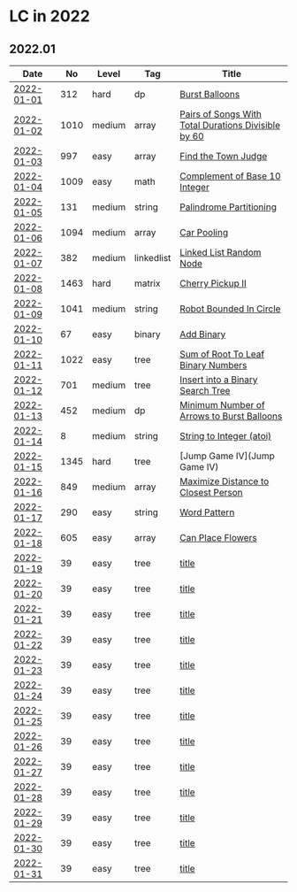 # LC in 2022

## 2022.01

| Date                   | No   | Level  | Tag        | Title                                                                                                                                     |
| ---------------------- | ---- | ------ | ---------- | ----------------------------------------------------------------------------------------------------------------------------------------- |
| [2022-01-01](01/01.md) | 312  | hard   | dp         | [Burst Balloons](https://leetcode.com/problems/burst-balloons/)                                                                           |
| [2022-01-02](01/02.md) | 1010 | medium | array      | [Pairs of Songs With Total Durations Divisible by 60](https://leetcode.com/problems/pairs-of-songs-with-total-durations-divisible-by-60/) |
| [2022-01-03](01/03.md) | 997  | easy   | array      | [Find the Town Judge](https://leetcode.com/problems/find-the-town-judge/)                                                                 |
| [2022-01-04](01/04.md) | 1009 | easy   | math       | [Complement of Base 10 Integer](https://leetcode.com/problems/complement-of-base-10-integer/)                                             |
| [2022-01-05](01/05.md) | 131  | medium | string     | [Palindrome Partitioning](https://leetcode.com/problems/palindrome-partitioning/)                                                         |
| [2022-01-06](01/06.md) | 1094 | medium | array      | [Car Pooling](https://leetcode.com/problems/car-pooling/)                                                                                 |
| [2022-01-07](01/07.md) | 382  | medium | linkedlist | [Linked List Random Node](https://leetcode.com/problems/linked-list-random-node/)                                                         |
| [2022-01-08](01/08.md) | 1463 | hard   | matrix     | [Cherry Pickup II](https://leetcode.com/problems/cherry-pickup-ii/)                                                                       |
| [2022-01-09](01/09.md) | 1041 | medium | string     | [Robot Bounded In Circle](https://leetcode.com/problems/robot-bounded-in-circle/)                                                         |
| [2022-01-10](01/10.md) | 67   | easy   | binary     | [Add Binary](https://leetcode.com/problems/add-binary/)                                                                                   |
| [2022-01-11](01/11.md) | 1022 | easy   | tree       | [Sum of Root To Leaf Binary Numbers](https://leetcode.com/problems/sum-of-root-to-leaf-binary-numbers/)                                   |
| [2022-01-12](01/12.md) | 701  | medium | tree       | [Insert into a Binary Search Tree](https://leetcode.com/problems/insert-into-a-binary-search-tree/)                                       |
| [2022-01-13](01/13.md) | 452  | medium | dp         | [Minimum Number of Arrows to Burst Balloons](https://leetcode.com/problems/minimum-number-of-arrows-to-burst-balloons/)                   |
| [2022-01-14](01/14.md) | 8    | medium | string     | [String to Integer (atoi)](https://leetcode.com/problems/string-to-integer-atoi/)                                                         |
| [2022-01-15](01/15.md) | 1345 | hard   | tree       | [Jump Game IV](Jump Game IV)                                                                                                              |
| [2022-01-16](01/16.md) | 849  | medium | array      | [Maximize Distance to Closest Person](https://leetcode.com/problems/maximize-distance-to-closest-person/)                                 |
| [2022-01-17](01/17.md) | 290  | easy   | string     | [Word Pattern](https://leetcode.com/problems/word-pattern/)                                                                               |
| [2022-01-18](01/18.md) | 605  | easy   | array      | [Can Place Flowers](https://leetcode.com/problems/can-place-flowers/)                                                                     |
| [2022-01-19](01/19.md) | 39   | easy   | tree       | [title](url)                                                                                                                              |
| [2022-01-20](01/20.md) | 39   | easy   | tree       | [title](url)                                                                                                                              |
| [2022-01-21](01/21.md) | 39   | easy   | tree       | [title](url)                                                                                                                              |
| [2022-01-22](01/22.md) | 39   | easy   | tree       | [title](url)                                                                                                                              |
| [2022-01-23](01/23.md) | 39   | easy   | tree       | [title](url)                                                                                                                              |
| [2022-01-24](01/24.md) | 39   | easy   | tree       | [title](url)                                                                                                                              |
| [2022-01-25](01/25.md) | 39   | easy   | tree       | [title](url)                                                                                                                              |
| [2022-01-26](01/26.md) | 39   | easy   | tree       | [title](url)                                                                                                                              |
| [2022-01-27](01/27.md) | 39   | easy   | tree       | [title](url)                                                                                                                              |
| [2022-01-28](01/28.md) | 39   | easy   | tree       | [title](url)                                                                                                                              |
| [2022-01-29](01/29.md) | 39   | easy   | tree       | [title](url)                                                                                                                              |
| [2022-01-30](01/30.md) | 39   | easy   | tree       | [title](url)                                                                                                                              |
| [2022-01-31](01/31.md) | 39   | easy   | tree       | [title](url)                                                                                                                              |

